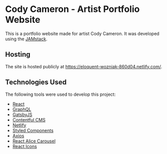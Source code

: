 # Cody Cameron - Artist Portfolio Website
This is a portfolio website made for artist Cody Cameron. It was developed using the [JAMstack](https://jamstack.org/).

## Hosting
The site is hosted publicly at https://eloquent-wozniak-860d04.netlify.com/.

## Technologies Used
The following tools were used to develop this project:
* [React](https://reactjs.org/)
* [GraphQL](https://graphql.org/)
* [GatsbyJS](https://www.gatsbyjs.org/)
* [Contentful CMS](https://www.contentful.com/)
* [Netlify](https://www.netlify.com/)
* [Styled Components](https://www.styled-components.com/)
* [Axios](https://github.com/axios/axios)
* [React Alice Carousel](https://www.npmjs.com/package/react-alice-carousel)
* [React Icons](https://react-icons.netlify.com/#/)
